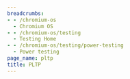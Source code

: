 ```yaml
---
breadcrumbs:
- - /chromium-os
  - Chromium OS
- - /chromium-os/testing
  - Testing Home
- - /chromium-os/testing/power-testing
  - Power testing
page_name: pltp
title: PLTP
---
```

